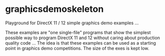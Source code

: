 # graphicsdemoskeleton
Playground for DirectX 11 / 12 simple graphics demo examples ...

These examples are "one single-file" programs that show the simplest possible way to program DirectX 11 and 12 without
caring about production quality code ...
The idea is that these examples can be used as a starting point in graphics demo competitions. The size of the exes is kept low.

